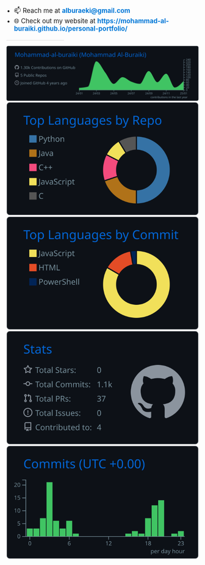 <div align="left">
  <ul style="font-size: 1.2em; list-style-type: disc; padding-left: 20px;">
    <li>📫 Reach me at <a href="mailto:alburaeki@gmail.com" style="color: #0078D7; text-decoration: none; font-weight: bold;">alburaeki@gmail.com</a></li>
    <li>🌐 Check out my website at <a href="https://mohammad-al-buraiki.github.io/personal-portfolio/" target="_blank" style="color: #0078D7; text-decoration: none; font-weight: bold;">https://mohammad-al-buraiki.github.io/personal-portfolio/</a></li>
  </ul>
  <hr style="border: none; height: 1px; background-color: #ddd; margin-top: 20px; width: 30%; margin-left: 0;">
</div>

![](https://raw.githubusercontent.com/Mohammad-al-buraiki/Mohammad-al-buraiki/main/profile-summary-card-output/github_dark/0-profile-details.svg)
![](https://raw.githubusercontent.com/Mohammad-al-buraiki/Mohammad-al-buraiki/main/profile-summary-card-output/github_dark/1-repos-per-language.svg) ![](https://raw.githubusercontent.com/Mohammad-al-buraiki/Mohammad-al-buraiki/main/profile-summary-card-output/github_dark/2-most-commit-language.svg)
![](https://raw.githubusercontent.com/Mohammad-al-buraiki/Mohammad-al-buraiki/main/profile-summary-card-output/github_dark/3-stats.svg) ![](https://raw.githubusercontent.com/Mohammad-al-buraiki/Mohammad-al-buraiki/main/profile-summary-card-output/github_dark/4-productive-time.svg)


<!-- <p><img align="center" src="https://github-readme-streak-stats.herokuapp.com/?user=mohammad-al-buraiki&" alt="mohammad-al-buraiki" /></p> -->
